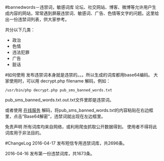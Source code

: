 #bannedwords－违禁词，敏感词库
论坛、社交网站、博客、微博等允许用户生成内容的网站，常常遇到屏蔽违禁词、敏感词、广告、色情等文字的问题。这里给出一份违禁词列表，供大家参考。

共分以下几类：
* 政治
* 色情
* 违法犯罪
* 广告
* 脏话

#如何使用
发布违禁词本身就是违禁的。。。所以生成的词库都用base64编码。
大家使用时，可以用 decrypt.php filename 解码，例如：

    /usr/bin/php decrypt.php pub_sms_banned_words.txt

pub_sms_banned_words.txt.out.txt文件里即是违禁词。

或者使用 [在线服务](http://www.text.wiki/base64.html) 解码，将pub_sms_banned_words.txt的内容粘贴在右边框里，点击“Base64解密”，违禁词就出现在左边框里。

免责声明
所有词库均来自网络，或利用爬虫抓取公开数据得到。
使用者不得将此词库用于非法目的。

#ChangeLog
2016-04-17 发布短信专用违禁词库，共2696条。

2016-04-16 发布第一份违禁词库，共1673条。